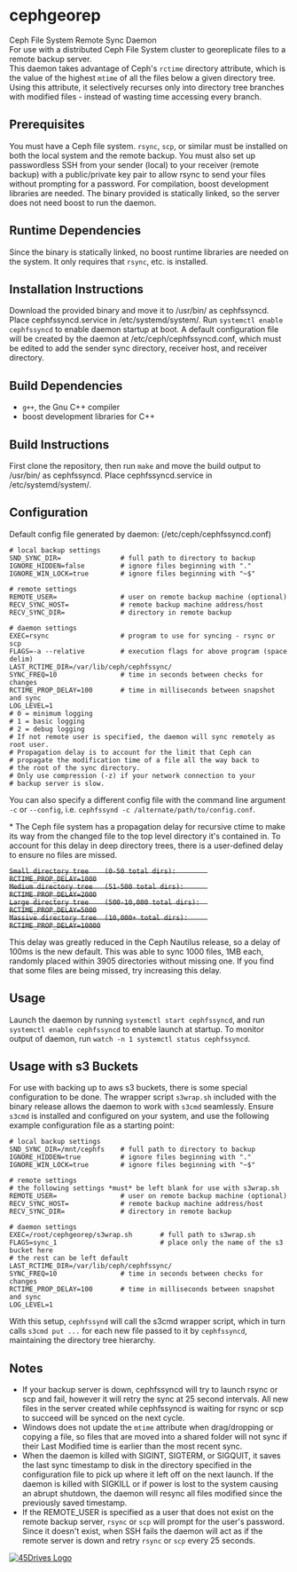 # cephgeorep
Ceph File System Remote Sync Daemon  
For use with a distributed Ceph File System cluster to georeplicate files to a remote backup server.  
This daemon takes advantage of Ceph's `rctime` directory attribute, which is the value of the highest `mtime` of all the files below a given directory tree. Using this attribute, it selectively recurses only into directory tree branches with modified files - instead of wasting time accessing every branch.

## Prerequisites
You must have a Ceph file system. `rsync`, `scp`, or similar must be installed on both the local system and the remote backup. You must also set up passwordless SSH from your sender (local) to your receiver (remote backup) with a public/private key pair to allow rsync to send your files without prompting for a password. For compilation, boost development libraries are needed. The binary provided is statically linked, so the server does not need boost to run the daemon.

## Runtime Dependencies
Since the binary is statically linked, no boost runtime libraries are needed on the system. It only requires that `rsync`, etc. is installed.

## Installation Instructions
Download the provided binary and move it to /usr/bin/ as cephfssyncd. Place cephfssyncd.service in /etc/systemd/system/. Run `systemctl enable cephfssyncd` to enable daemon startup at boot. A default configuration file will be created by the daemon at /etc/ceph/cephfssyncd.conf, which must be edited to add the sender sync directory, receiver host, and receiver directory.

## Build Dependencies
* `g++`, the Gnu C++ compiler
* boost development libraries for C++

## Build Instructions
First clone the repository, then run `make` and move the build output to /usr/bin/ as cephfssyncd. Place cephfssyncd.service in /etc/systemd/system/.

## Configuration
Default config file generated by daemon: (/etc/ceph/cephfssyncd.conf)

```
# local backup settings
SND_SYNC_DIR=               # full path to directory to backup
IGNORE_HIDDEN=false         # ignore files beginning with "."
IGNORE_WIN_LOCK=true        # ignore files beginning with "~$"

# remote settings
REMOTE_USER=                # user on remote backup machine (optional)
RECV_SYNC_HOST=             # remote backup machine address/host
RECV_SYNC_DIR=              # directory in remote backup

# daemon settings
EXEC=rsync                  # program to use for syncing - rsync or scp
FLAGS=-a --relative         # execution flags for above program (space delim)
LAST_RCTIME_DIR=/var/lib/ceph/cephfssync/
SYNC_FREQ=10                # time in seconds between checks for changes
RCTIME_PROP_DELAY=100       # time in milliseconds between snapshot and sync
LOG_LEVEL=1
# 0 = minimum logging
# 1 = basic logging
# 2 = debug logging
# If not remote user is specified, the daemon will sync remotely as root user.
# Propagation delay is to account for the limit that Ceph can
# propagate the modification time of a file all the way back to
# the root of the sync directory.
# Only use compression (-z) if your network connection to your
# backup server is slow.
```
You can also specify a different config file with the command line argument `-c` or `--config`, i.e. `cephfssynd -c /alternate/path/to/config.conf`.  

\* The Ceph file system has a propagation delay for recursive ctime to make its way from the changed file to the
top level directory it's contained in. To account for this delay in deep directory trees, there is a user-defined
delay to ensure no files are missed. 

~~`Small directory tree    (0-50 total dirs):        RCTIME_PROP_DELAY=1000`~~  
~~`Medium directory tree   (51-500 total dirs):      RCTIME_PROP_DELAY=2000`~~  
~~`Large directory tree    (500-10,000 total dirs):  RCTIME_PROP_DELAY=5000`~~  
~~`Massive directory tree  (10,000+ total dirs):     RCTIME_PROP_DELAY=10000`~~  

This delay was greatly reduced in the Ceph Nautilus release, so a delay of 100ms is the new default. This was able to sync 1000 files, 1MB each, randomly placed within 3905 directories without missing one. If you find that some files are being missed, try increasing this delay.

## Usage
Launch the daemon by running `systemctl start cephfssyncd`, and run `systemctl enable cephfssyncd` to enable launch at startup. To monitor output of daemon, run `watch -n 1 systemctl status cephfssyncd`.

## Usage with s3 Buckets

For use with backing up to aws s3 buckets, there is some special configuration to be done. The wrapper script `s3wrap.sh` included with the binary release allows the daemon to work with `s3cmd` seamlessly. Ensure `s3cmd` is installed and configured on your system, and use the following example configuration file as a starting point:
```
# local backup settings
SND_SYNC_DIR=/mnt/cephfs    # full path to directory to backup
IGNORE_HIDDEN=true          # ignore files beginning with "."
IGNORE_WIN_LOCK=true        # ignore files beginning with "~$"

# remote settings
# the following settings *must* be left blank for use with s3wrap.sh
REMOTE_USER=                # user on remote backup machine (optional)
RECV_SYNC_HOST=             # remote backup machine address/host
RECV_SYNC_DIR=              # directory in remote backup

# daemon settings
EXEC=/root/cephgeorep/s3wrap.sh       # full path to s3wrap.sh
FLAGS=sync_1                          # place only the name of the s3 bucket here
# the rest can be left default
LAST_RCTIME_DIR=/var/lib/ceph/cephfssync/
SYNC_FREQ=10                # time in seconds between checks for changes
RCTIME_PROP_DELAY=100       # time in milliseconds between snapshot and sync
LOG_LEVEL=1
```
With this setup, `cephfssynd` will call the s3cmd wrapper script, which in turn calls `s3cmd put ...` for each new file passed to it by `cephfssyncd`, maintaining the directory tree hierarchy.

## Notes
* If your backup server is down, cephfssyncd will try to launch rsync or scp and fail, however it will retry the sync at 25 second intervals. All new files in the server created while cephfssyncd is waiting for rsync or scp to succeed will be synced on the next cycle.  
* Windows does not update the `mtime` attribute when drag/dropping or copying a file, so files that are moved into a shared folder will not sync if their Last Modified time is earlier than the most recent sync. 
* When the daemon is killed with SIGINT, SIGTERM, or SIGQUIT, it saves the last sync timestamp to disk in the directory specified in the configuration file to pick up where it left off on the next launch. If the daemon is killed with SIGKILL or if power is lost to the system causing an abrupt shutdown, the daemon will resync all files modified since the previously saved timestamp.
* If the REMOTE_USER is specified as a user that does not exist on the remote backup server, `rsync` or `scp` will prompt for the user's password. Since it doesn't exist, when SSH fails the daemon will act as if the remote server is down and retry `rsync` or `scp` every 25 seconds.

[![45Drives Logo](https://www.45drives.com/img/45-drives-brand.png)](https://www.45drives.com)
